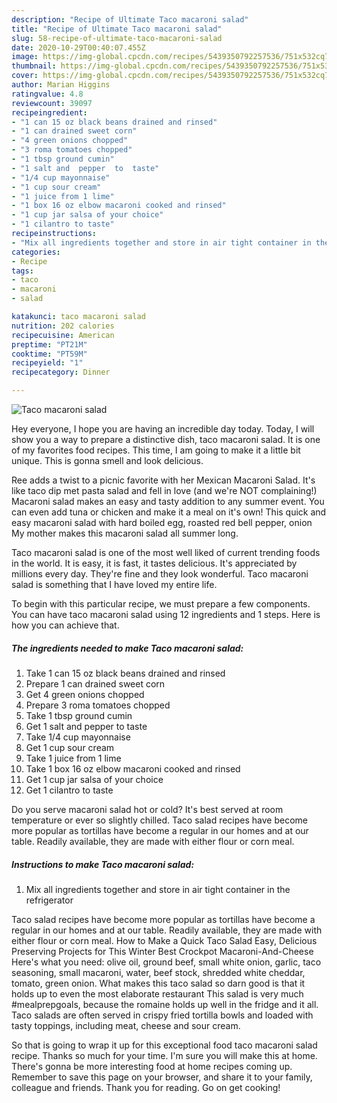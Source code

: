 ```yaml
---
description: "Recipe of Ultimate Taco macaroni salad"
title: "Recipe of Ultimate Taco macaroni salad"
slug: 58-recipe-of-ultimate-taco-macaroni-salad
date: 2020-10-29T00:40:07.455Z
image: https://img-global.cpcdn.com/recipes/5439350792257536/751x532cq70/taco-macaroni-salad-recipe-main-photo.jpg
thumbnail: https://img-global.cpcdn.com/recipes/5439350792257536/751x532cq70/taco-macaroni-salad-recipe-main-photo.jpg
cover: https://img-global.cpcdn.com/recipes/5439350792257536/751x532cq70/taco-macaroni-salad-recipe-main-photo.jpg
author: Marian Higgins
ratingvalue: 4.8
reviewcount: 39097
recipeingredient:
- "1 can 15 oz black beans drained and rinsed"
- "1 can drained sweet corn"
- "4 green onions chopped"
- "3 roma tomatoes chopped"
- "1 tbsp ground cumin"
- "1 salt and  pepper  to  taste"
- "1/4 cup mayonnaise"
- "1 cup sour cream"
- "1 juice from 1 lime"
- "1 box 16 oz elbow macaroni cooked and rinsed"
- "1 cup jar salsa of your choice"
- "1 cilantro to taste"
recipeinstructions:
- "Mix all ingredients together and store in air tight container in the refrigerator"
categories:
- Recipe
tags:
- taco
- macaroni
- salad

katakunci: taco macaroni salad 
nutrition: 202 calories
recipecuisine: American
preptime: "PT21M"
cooktime: "PT59M"
recipeyield: "1"
recipecategory: Dinner

---
```



![Taco macaroni salad](https://img-global.cpcdn.com/recipes/5439350792257536/751x532cq70/taco-macaroni-salad-recipe-main-photo.jpg)

Hey everyone, I hope you are having an incredible day today. Today, I will show you a way to prepare a distinctive dish, taco macaroni salad. It is one of my favorites food recipes. This time, I am going to make it a little bit unique. This is gonna smell and look delicious.

Ree adds a twist to a picnic favorite with her Mexican Macaroni Salad. It&#39;s like taco dip met pasta salad and fell in love (and we&#39;re NOT complaining!) Macaroni salad makes an easy and tasty addition to any summer event. You can even add tuna or chicken and make it a meal on it&#39;s own! This quick and easy macaroni salad with hard boiled egg, roasted red bell pepper, onion My mother makes this macaroni salad all summer long.

Taco macaroni salad is one of the most well liked of current trending foods in the world. It is easy, it is fast, it tastes delicious. It's appreciated by millions every day. They're fine and they look wonderful. Taco macaroni salad is something that I have loved my entire life.


To begin with this particular recipe, we must prepare a few components. You can have taco macaroni salad using 12 ingredients and 1 steps. Here is how you can achieve that.

<!--inarticleads1-->

##### The ingredients needed to make Taco macaroni salad:

1. Take 1 can 15 oz black beans drained and rinsed
1. Prepare 1 can drained sweet corn
1. Get 4 green onions chopped
1. Prepare 3 roma tomatoes chopped
1. Take 1 tbsp ground cumin
1. Get 1 salt and  pepper  to  taste
1. Take 1/4 cup mayonnaise
1. Get 1 cup sour cream
1. Take 1 juice from 1 lime
1. Take 1 box 16 oz elbow macaroni cooked and rinsed
1. Get 1 cup jar salsa of your choice
1. Get 1 cilantro to taste


Do you serve macaroni salad hot or cold? It&#39;s best served at room temperature or ever so slightly chilled. Taco salad recipes have become more popular as tortillas have become a regular in our homes and at our table. Readily available, they are made with either flour or corn meal. 

<!--inarticleads2-->

##### Instructions to make Taco macaroni salad:

1. Mix all ingredients together and store in air tight container in the refrigerator


Taco salad recipes have become more popular as tortillas have become a regular in our homes and at our table. Readily available, they are made with either flour or corn meal. How to Make a Quick Taco Salad Easy, Delicious Preserving Projects for This Winter Best Crockpot Macaroni-And-Cheese Here&#39;s what you need: olive oil, ground beef, small white onion, garlic, taco seasoning, small macaroni, water, beef stock, shredded white cheddar, tomato, green onion. What makes this taco salad so darn good is that it holds up to even the most elaborate restaurant This salad is very much #mealprepgoals, because the romaine holds up well in the fridge and it all. Taco salads are often served in crispy fried tortilla bowls and loaded with tasty toppings, including meat, cheese and sour cream. 

So that is going to wrap it up for this exceptional food taco macaroni salad recipe. Thanks so much for your time. I'm sure you will make this at home. There's gonna be more interesting food at home recipes coming up. Remember to save this page on your browser, and share it to your family, colleague and friends. Thank you for reading. Go on get cooking!
